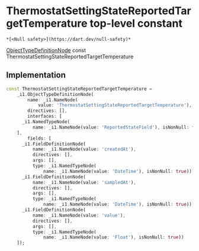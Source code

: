 


# ThermostatSettingStateReportedTargetTemperature top-level constant






    *[<Null safety>](https://dart.dev/null-safety)*


[ObjectTypeDefinitionNode](https://pub.dev/documentation/gql/0.13.0/ast/ObjectTypeDefinitionNode-class.html) const ThermostatSettingStateReportedTargetTemperature
  







## Implementation

```dart
const ThermostatSettingStateReportedTargetTemperature =
    _i1.ObjectTypeDefinitionNode(
        name: _i1.NameNode(
            value: 'ThermostatSettingStateReportedTargetTemperature'),
        directives: [],
        interfaces: [
      _i1.NamedTypeNode(
          name: _i1.NameNode(value: 'ReportedStateField'), isNonNull: false)
    ],
        fields: [
      _i1.FieldDefinitionNode(
          name: _i1.NameNode(value: 'createdAt'),
          directives: [],
          args: [],
          type: _i1.NamedTypeNode(
              name: _i1.NameNode(value: 'DateTime'), isNonNull: true)),
      _i1.FieldDefinitionNode(
          name: _i1.NameNode(value: 'sampledAt'),
          directives: [],
          args: [],
          type: _i1.NamedTypeNode(
              name: _i1.NameNode(value: 'DateTime'), isNonNull: true)),
      _i1.FieldDefinitionNode(
          name: _i1.NameNode(value: 'value'),
          directives: [],
          args: [],
          type: _i1.NamedTypeNode(
              name: _i1.NameNode(value: 'Float'), isNonNull: true))
    ]);
```









